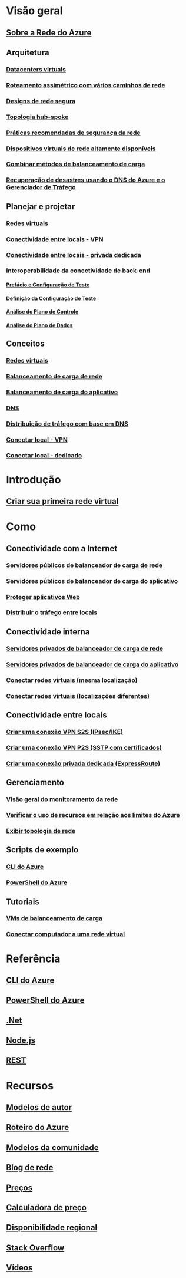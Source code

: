 # Visão geral
## [Sobre a Rede do Azure](networking-overview.md)
## Arquitetura
### [Datacenters virtuais](/azure/architecture/vdc/networking-virtual-datacenter)
### [Roteamento assimétrico com vários caminhos de rede](../expressroute/expressroute-asymmetric-routing.md?toc=%2fazure%2fnetworking%2ftoc.json)
### [Designs de rede segura](../best-practices-network-security.md?toc=%2fazure%2fnetworking%2ftoc.json)
### [Topologia hub-spoke](https://docs.microsoft.com/azure/architecture/reference-architectures/hybrid-networking/hub-spoke)
### [Práticas recomendadas de segurança da rede](../security/azure-security-network-security-best-practices.md?toc=%2fazure%2fnetworking%2ftoc.json)
### [Dispositivos virtuais de rede altamente disponíveis](https://docs.microsoft.com/azure/architecture/reference-architectures/dmz/nva-ha )
### [Combinar métodos de balanceamento de carga](../traffic-manager/traffic-manager-load-balancing-azure.md?toc=%2fazure%2fnetworking%2ftoc.json)
### [Recuperação de desastres usando o DNS do Azure e o Gerenciador de Tráfego](disaster-recovery-dns-traffic-manager.md)
## Planejar e projetar
### [Redes virtuais](../virtual-network/virtual-network-vnet-plan-design-arm.md?toc=%2fazure%2fnetworking%2ftoc.json)
### [Conectividade entre locais - VPN](../vpn-gateway/vpn-gateway-plan-design.md?toc=%2fazure%2fnetworking%2ftoc.json)
### [Conectividade entre locais - privada dedicada](../expressroute/expressroute-workflows.md?toc=%2fazure%2fnetworking%2ftoc.json)
### Interoperabilidade da conectividade de back-end
#### [Prefácio e Configuração de Teste](connectivty-interoperability-preface.md?toc=%2fazure%2fnetworking%2ftoc.json)
#### [Definição da Configuração de Teste](connectivty-interoperability-configuration.md?toc=%2fazure%2fnetworking%2ftoc.json)
#### [Análise do Plano de Controle](connectivty-interoperability-control-plane.md?toc=%2fazure%2fnetworking%2ftoc.json)
#### [Análise do Plano de Dados](connectivty-interoperability-data-plane.md?toc=%2fazure%2fnetworking%2ftoc.json)

##  Conceitos
### [Redes virtuais](../virtual-network/virtual-networks-overview.md?toc=%2fazure%2fnetworking%2ftoc.json)
### [Balanceamento de carga de rede](../load-balancer/load-balancer-overview.md?toc=%2fazure%2fnetworking%2ftoc.json)
### [Balanceamento de carga do aplicativo](../application-gateway/overview.md?toc=%2fazure%2fnetworking%2ftoc.json)
### [DNS](../dns/dns-overview.md?toc=%2fazure%2fnetworking%2ftoc.json)
### [Distribuição de tráfego com base em DNS](../traffic-manager/traffic-manager-overview.md?toc=%2fazure%2fnetworking%2ftoc.json)
### [Conectar local - VPN](../vpn-gateway/vpn-gateway-about-vpngateways.md?toc=%2fazure%2fnetworking%2ftoc.json)
### [Conectar local - dedicado](../expressroute/expressroute-introduction.md?toc=%2fazure%2fnetworking%2ftoc.json)


# Introdução
## [Criar sua primeira rede virtual](../virtual-network/quick-create-portal.md?toc=%2fazure%2fnetworking%2ftoc.json)

# Como
## Conectividade com a Internet
### [Servidores públicos de balanceador de carga de rede](../load-balancer/load-balancer-get-started-internet-portal.md?toc=%2fazure%2fnetworking%2ftoc.json)
### [Servidores públicos de balanceador de carga do aplicativo](../application-gateway/application-gateway-create-gateway-portal.md?toc=%2fazure%2fnetworking%2ftoc.json)
### [Proteger aplicativos Web](../application-gateway/application-gateway-web-application-firewall-portal.md?toc=%2fazure%2fnetworking%2ftoc.json)
### [Distribuir o tráfego entre locais](../traffic-manager/traffic-manager-configure-geographic-routing-method.md?toc=%2fazure%2fnetworking%2ftoc.json)
## Conectividade interna
### [Servidores privados de balanceador de carga de rede](../load-balancer/load-balancer-get-started-ilb-arm-portal.md?toc=%2fazure%2fnetworking%2ftoc.json)
### [Servidores privados de balanceador de carga do aplicativo](../application-gateway/application-gateway-ilb-arm.md?toc=%2fazure%2fnetworking%2ftoc.json)
### [Conectar redes virtuais (mesma localização)](../virtual-network/virtual-networks-create-vnetpeering-arm-portal.md?toc=%2fazure%2fnetworking%2ftoc.json)
### [Conectar redes virtuais (localizações diferentes)](../vpn-gateway/vpn-gateway-howto-vnet-vnet-resource-manager-portal.md?toc=%2fazure%2fnetworking%2ftoc.json)
## Conectividade entre locais
### [Criar uma conexão VPN S2S (IPsec/IKE)](../vpn-gateway/vpn-gateway-howto-site-to-site-resource-manager-portal.md?toc=%2fazure%2fnetworking%2ftoc.json)
### [Criar uma conexão VPN P2S (SSTP com certificados)](../vpn-gateway/vpn-gateway-howto-point-to-site-resource-manager-portal.md?toc=%2fazure%2fnetworking%2ftoc.json)
### [Criar uma conexão privada dedicada (ExpressRoute)](../expressroute/expressroute-howto-circuit-portal-resource-manager.md?toc=%2fazure%2fnetworking%2ftoc.json)

## Gerenciamento
### [Visão geral do monitoramento da rede](network-monitoring-overview.md)
### [Verificar o uso de recursos em relação aos limites do Azure](check-usage-against-limits.md)
### [Exibir topologia de rede](../network-watcher/network-watcher-topology-powershell.md?toc=%2fazure%2fnetworking%2ftoc.json)

## Scripts de exemplo
### [CLI do Azure](cli-samples.md)
### [PowerShell do Azure](powershell-samples.md)

## Tutoriais
### [VMs de balanceamento de carga](../virtual-machines/linux/tutorial-load-balancer.md?toc=%2fazure%2fnetworking%2ftoc.json)
### [Conectar computador a uma rede virtual](../vpn-gateway/vpn-gateway-howto-point-to-site-resource-manager-portal.md?toc=%2fazure%2fnetworking%2ftoc.json)

# Referência
## [CLI do Azure](https://docs.microsoft.com/cli/azure/network)
## [PowerShell do Azure](https://docs.microsoft.com/powershell/module/azurerm.network/?view=azurermps-3.8.0)
## [.Net](https://docs.microsoft.com/dotnet/api/microsoft.azure.management.network?view=azuremgmtnetwork-9.1.0-preview)
## [Node.js](https://azure.microsoft.com/develop/nodejs/#azure-sdk)
## [REST](https://msdn.microsoft.com/library/mt163658.aspx)

# Recursos
## [Modelos de autor](/azure/azure-resource-manager/resource-group-authoring-templates?toc=%2fazure%2fnetworking%2ftoc.json)
## [Roteiro do Azure](https://azure.microsoft.com/roadmap/?category=networking)
## [Modelos da comunidade](https://azure.microsoft.com/resources/templates/)
## [Blog de rede](http://azure.microsoft.com/blog/topics/networking)
## [Preços](https://azure.microsoft.com/pricing)
## [Calculadora de preço](https://azure.microsoft.com/pricing/calculator/)
## [Disponibilidade regional](https://azure.microsoft.com/regions/services/)
## [Stack Overflow](http://stackoverflow.com/questions/tagged/azure-virtual-network)
## [Vídeos](https://azure.microsoft.com/resources/videos/index/?services=virtual-network)

